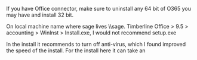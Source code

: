 If you have Office connector, make sure to uninstall any 64 bit of O365 you may have and install 32 bit.

On local machine
name where sage lives \\\sage.
Timberline Office > 9.5 > accounting > WinInst > Install.exe, I would not recommend setup.exe

In the install it recommends to turn off anti-virus, which I found improved the speed of the install. For the install here it can take an 